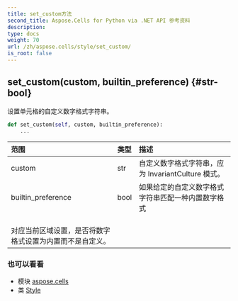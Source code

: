 ```yaml
---
title: set_custom方法
second_title: Aspose.Cells for Python via .NET API 参考资料
description:
type: docs
weight: 70
url: /zh/aspose.cells/style/set_custom/
is_root: false
---
```

##  set_custom(custom, builtin_preference) {#str-bool}
设置单元格的自定义数字格式字符串。



```python
def set_custom(self, custom, builtin_preference):
    ...
```


|范围|类型|描述|
| :- | :- | :- |
| custom | str |自定义数字格式字符串，应为 InvariantCulture 模式。|
| builtin_preference | bool |如果给定的自定义数字格式字符串匹配一种内置数字格式<br/>对应当前区域设置，是否将数字格式设置为内置而不是自定义。|



### 也可以看看
* 模块 [aspose.cells](../../)
* 类 [Style](/cells/python-net/zh/aspose.cells/style)

